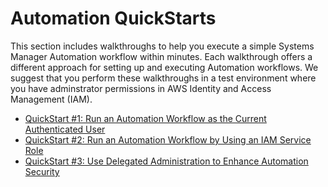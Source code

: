 # Automation QuickStarts<a name="automation-quickstart"></a>

This section includes walkthroughs to help you execute a simple Systems Manager Automation workflow within minutes\. Each walkthrough offers a different approach for setting up and executing Automation workflows\. We suggest that you perform these walkthroughs in a test environment where you have adminstrator permissions in AWS Identity and Access Management \(IAM\)\.


+ [QuickStart \#1: Run an Automation Workflow as the Current Authenticated User](automation-quickstart-user.md)
+ [QuickStart \#2: Run an Automation Workflow by Using an IAM Service Role](automation-quickstart-assume.md)
+ [QuickStart \#3: Use Delegated Administration to Enhance Automation Security](automation-quickstart-delegated.md)